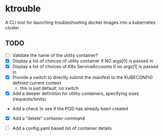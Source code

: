# ktrouble

A CLI tool for launching troubleshooting docker images into a kubernetes cluster

## TODO

- [ ] Validate the name of the utility container?
- [x] Display a list of choices of utility container if NO args[0] is passed in
- [x] Display a list of choices of K8s ServiceAccounts if no args[1] is passed in
- [x] Provide a switch to directly submit the manifest to the KUBECONFIG defined current context
  - this is just default, no switch
- [x] Add a deeper definition for utility containers, specifying sizes (requests/limits)
- Add a check to see if the POD has already been created
- [x] Add a "delete" container command
- [ ] Add a config.yaml based list of container details

